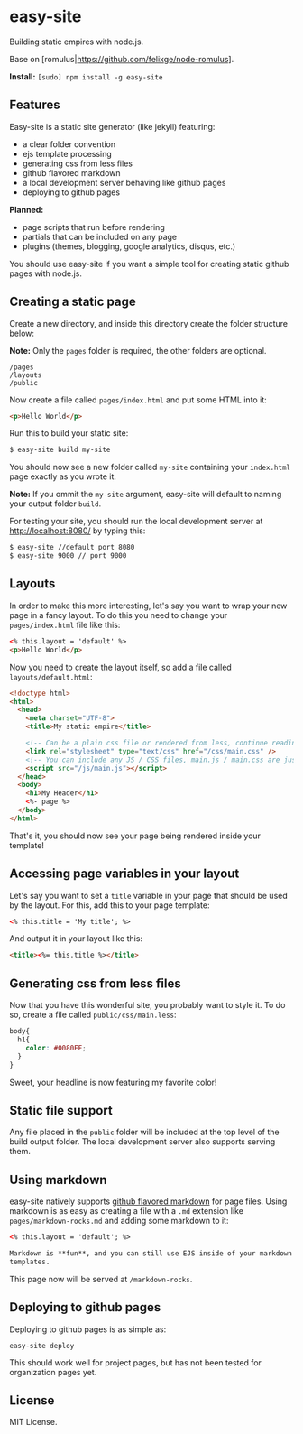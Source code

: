 # easy-site

Building static empires with node.js.

Base on [romulus|https://github.com/felixge/node-romulus].

**Install:** `[sudo] npm install -g easy-site`

## Features

Easy-site is a static site generator (like jekyll) featuring:

* a clear folder convention
* ejs template processing
* generating css from less files
* github flavored markdown
* a local development server behaving like github pages
* deploying to github pages

**Planned:**

* page scripts that run before rendering
* partials that can be included on any page
* plugins (themes, blogging, google analytics, disqus, etc.)

You should use easy-site if you want a simple tool for creating static github
pages with node.js.

## Creating a static page

Create a new directory, and inside this directory create the folder structure below:

**Note:** Only the `pages` folder is required, the other folders are optional.

```
/pages
/layouts
/public
```

Now create a file called `pages/index.html` and put some HTML into it:

```html
<p>Hello World</p>
```

Run this to build your static site:

```bash
$ easy-site build my-site
```

You should now see a new folder called `my-site` containing your `index.html`
page exactly as you wrote it.

**Note:** If you ommit the `my-site` argument, easy-site will default to naming
your output folder `build`.

For testing your site, you should run the local development server at
[http://localhost:8080/](http://localhost:8080/) by typing this:

```bash
$ easy-site //default port 8080
$ easy-site 9000 // port 9000
```

## Layouts

In order to make this more interesting, let's say you want to wrap your new
page in a fancy layout. To do this you need to change your `pages/index.html`
file like this:

```html
<% this.layout = 'default' %>
<p>Hello World</p>
```

Now you need to create the layout itself, so add a file called
`layouts/default.html`:

```html
<!doctype html>
<html>
  <head>
    <meta charset="UTF-8">
    <title>My static empire</title>

    <!-- Can be a plain css file or rendered from less, continue reading -->
    <link rel="stylesheet" type="text/css" href="/css/main.css" />
    <!-- You can include any JS / CSS files, main.js / main.css are just examples -->
    <script src="/js/main.js"></script>
  </head>
  <body>
    <h1>My Header</h1>
    <%- page %>
  </body>
</html>
```

That's it, you should now see your page being rendered inside your template!

## Accessing page variables in your layout

Let's say you want to set a `title` variable in your page that should be used
by the layout. For this, add this to your page template:

```html
<% this.title = 'My title'; %>
```

And output it in your layout like this:

```html
<title><%= this.title %></title>
```

## Generating css from less files

Now that you have this wonderful site, you probably want to style it. To do so,
create a file called `public/css/main.less`:

```css
body{
  h1{
    color: #0080FF;
  }
}
```

Sweet, your headline is now featuring my favorite color!

## Static file support

Any file placed in the `public` folder will be included at the top level of the
build output folder. The local development server also supports serving them.

## Using markdown

easy-site natively supports
[github flavored markdown](https://github.com/isaacs/github-flavored-markdown)
for page files. Using markdown is as easy as creating a file with
a `.md` extension like `pages/markdown-rocks.md` and adding some markdown to it:

```html
<% this.layout = 'default'; %>

Markdown is **fun**, and you can still use EJS inside of your markdown
templates.
```

This page now will be served at `/markdown-rocks`.

## Deploying to github pages

Deploying to github pages is as simple as:

```
easy-site deploy
```

This should work well for project pages, but has not been tested for
organization pages yet.

## License

MIT License.
